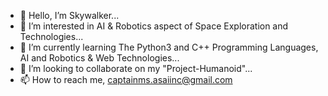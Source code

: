 - 👋 Hello, I’m Skywalker...
- 👀 I’m interested in AI & Robotics aspect of Space Exploration and Technologies...
- 🌱 I’m currently learning The Python3 and C++ Programming Languages, AI and Robotics & Web Technologies...
- 💞️ I’m looking to collaborate on my "Project-Humanoid"...
- 📫 How to reach me, captainms.asaiinc@gmail.com

<!---
skywalker1319/skywalker1319 is a ✨ special ✨ repository because its `README.md` (this file) appears on your GitHub profile.
You can click the Preview link to take a look at your changes.
--->
